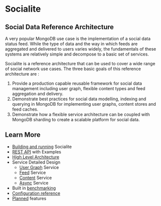 ﻿# Socialite 
## Social Data Reference Architecture

A very popular MongoDB use case is the implementation of a social data status feed. While the type of data and the way in which feeds are aggregated and delivered to users varies widely, the fundamentals of these systems are relatively simple and decompose to a basic set of services. 

Socialite is a reference architecture that can be used to cover a wide range of social network use cases. The three basic goals of this reference architecture are :

1. Provide a production capable reusable framework for social data management including user graph, flexible content types and feed aggregation and delivery.
2. Demonstrate best practices for social data modelling, indexing and querying in MongoDB for implementing user graphs, content stores and feed caches.
3. Demonstrate how a flexible service architecture can be coupled with MongoDB sharding to create a scalable platform for social data.
 
## Learn More

* [Building and running](docs/building.md) Socialite
* [REST API](docs/rest.md) with Examples
* [High Level Architecture](docs/architecture.md)
* Service Detailed Design
  * [User Graph](docs/graph.md) Service
  * [Feed](docs/feed.md) Service
  * [Content](docs/content.md) Service
  * [Async](docs/async.md) Service
* Built in [benchmarking](docs/benchmarking.md)
* [Configuration reference](docs/configuration.md) 
* [Planned](docs/planned.md) features

